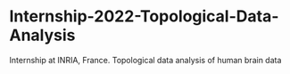 # Internship-2022-Topological-Data-Analysis
Internship at INRIA, France. Topological data analysis of human brain data
